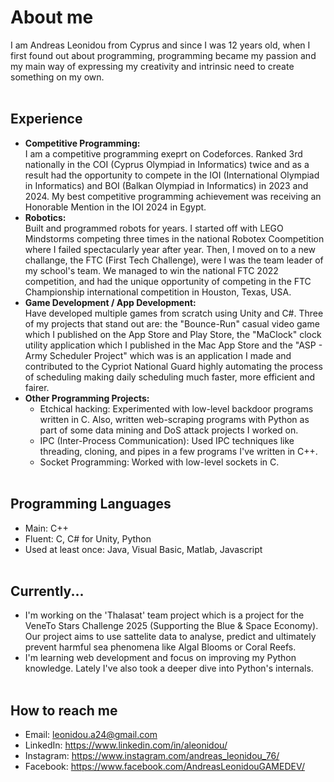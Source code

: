 # About me

I am Andreas Leonidou from Cyprus and since I was 12 years old, when I first found out about programming, programming became my passion and my main way of expressing my creativity and intrinsic need to create something on my own.
<br><br>
## Experience
- **Competitive Programming:** <br> I am a competitive programming exeprt on Codeforces. Ranked 3rd nationally in the COI (Cyprus Olympiad in Informatics) twice and as a result had the opportunity to compete in the IOI (International Olympiad in Informatics) and BOI (Balkan Olympiad in Informatics) in 2023 and 2024. My best competitive programming achievement was receiving an Honorable Mention in the IOI 2024 in Egypt.
- **Robotics:** <br> Built and programmed robots for years. I started off with LEGO Mindstorms competing three times in the national Robotex Coompetition where I failed spectacularly year after year. Then, I moved on to a new challange, the FTC (First Tech Challenge), were I was the team leader of my school's team. We managed to win the national FTC 2022 competition, and had the unique opportunity of competing in the FTC Championship international competition in Houston, Texas, USA.
- **Game Development / App Development:** <br> Have developed multiple games from scratch using Unity and C#. Three of my projects that stand out are: the "Bounce-Run" casual video game which I published on the App Store and Play Store, the "MaClock" clock utility application which I published in the Mac App Store and the "ASP - Army Scheduler Project" which was is an application I made and contributed to the Cypriot National Guard highly automating the process of scheduling making daily scheduling much faster, more efficient and fairer.
- **Other Programming Projects:**
  - Etchical hacking: Experimented with low-level backdoor programs written in C. Also, written web-scraping programs with Python as part of some data mining and DoS attack projects I worked on.
  - IPC (Inter-Process Communication): Used IPC techniques like threading, cloning, and pipes in a few programs I've written in C++.
  - Socket Programming: Worked with low-level sockets in C.
<br><br>
## Programming Languages
- Main: C++
- Fluent: C, C# for Unity, Python
- Used at least once: Java, Visual Basic, Matlab, Javascript
<br><br>
## Currently...
- I'm working on the 'Thalasat' team project which is a project for the VeneTo Stars Challenge 2025 (Supporting the Blue & Space Economy). Our project aims to use sattelite data to analyse, predict and ultimately prevent harmful sea phenomena like Algal Blooms or Coral Reefs.
- I'm learning web development and focus on improving my Python knowledge. Lately I've also took a deeper dive into Python's internals.
<br><br>
## How to reach me
- Email: leonidou.a24@gmail.com
- LinkedIn: https://www.linkedin.com/in/aleonidou/
- Instagram: https://www.instagram.com/andreas_leonidou_76/
- Facebook: https://www.facebook.com/AndreasLeonidouGAMEDEV/

